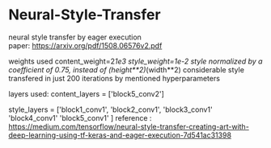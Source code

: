 # Neural-Style-Transfer
neural style transfer by eager execution  
paper: https://arxiv.org/pdf/1508.06576v2.pdf

weights used content_weight=2*1e3 style_weight=1e-2
style normalized by a coefficient of 0.75, instead of (height**2)*(width**2) 
considerable style transfered in just 200 iterations by mentioned hyperparameters 

layers used:
content_layers = ['block5_conv2'] 

style_layers = ['block1_conv1',
                'block2_conv1',
                'block3_conv1'
                'block4_conv1'
                'block5_conv1'
               ]
 reference : https://medium.com/tensorflow/neural-style-transfer-creating-art-with-deep-learning-using-tf-keras-and-eager-execution-7d541ac31398
